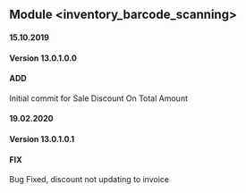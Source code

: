 ## Module <inventory_barcode_scanning>

#### 15.10.2019
#### Version 13.0.1.0.0
#### ADD
Initial commit for Sale Discount On Total Amount

#### 19.02.2020
#### Version 13.0.1.0.1
#### FIX
Bug Fixed, discount not updating to invoice



